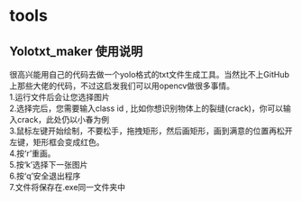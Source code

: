 # tools
## Yolotxt_maker 使用说明
很高兴能用自己的代码去做一个yolo格式的txt文件生成工具。当然比不上GitHub上那些大佬的代码，不过这启发我们可以用opencv做很多事情。  
1.运行文件后会让您选择图片  
2.选择完后，您需要输入class id , 比如你想识别物体上的裂缝(crack)，你可以输入crack，此处仍以小春为例  
3.鼠标左键开始绘制，不要松手，拖拽矩形，然后画矩形，画到满意的位置再松开左键，矩形框会变成红色。  
4.按‘r’重画。  
5.按‘k’选择下一张图片  
6.按‘q’安全退出程序  
7.文件将保存在.exe同一文件夹中  

